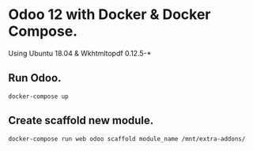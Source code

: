 # Odoo 12 with Docker & Docker Compose.
Using Ubuntu 18.04 & Wkhtmltopdf 0.12.5-*

## Run Odoo.
`docker-compose up`

## Create scaffold new module.
`docker-compose run web odoo scaffold module_name /mnt/extra-addons/`
